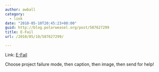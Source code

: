 ```yaml
---
author: awball
category:
  - link
date: "2010-05-10T20:45:23+00:00"
guid: http://blog.polarweasel.org/post/587627299
title: E-Fail
url: /2010/05/10/587627299/

---
```

Link: [E-Fail](http://iameffed.com/)

Choose project failure mode, then caption, then image, then send for help!
